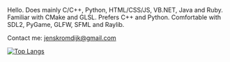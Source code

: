 Hello.
Does mainly C/C++, Python, HTML/CSS/JS, VB.NET, Java and Ruby.
Familiar with CMake and GLSL.
Prefers C++ and Python.
Comfortable with SDL2, PyGame, GLFW, SFML and Raylib.

Contact me: jenskromdijk@gmail.com

[![Top Langs](https://github-readme-stats-git-masterrstaa-rickstaa.vercel.app/api/top-langs/?username=snej55&theme=cayman)](https://github.com/snej55/github-readme-stats)
